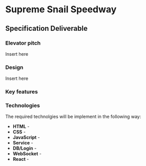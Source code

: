 # Supreme Snail Speedway

## Specification Deliverable

### Elevator pitch

Insert here

### Design

Insert here

### Key features


### Technologies

The required technolgies will be implement in the following way:

- **HTML** - 
- **CSS** - 
- **JavaScript** - 
- **Service** - 
- **DB/Login** - 
- **WebSocket** -
- **React** - 
